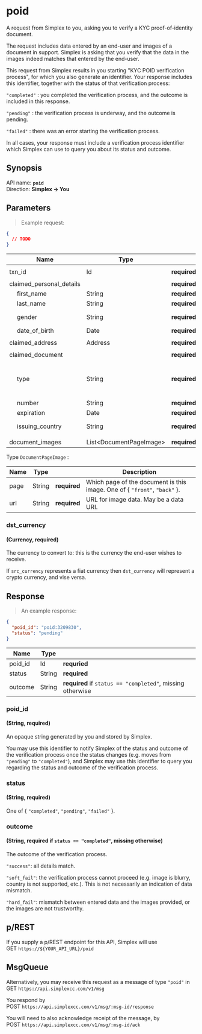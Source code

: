# poid #

A request from Simplex to you, asking you to verify a KYC proof-of-identity document.

The request includes data entered by an end-user and images of a document in support. Simplex is asking that you verify that the data in the images indeed matches that entered by the end-user.

This request from Simplex results in you starting "KYC POID verification process", for which you also generate an identifier. Your response includes this identifier, together with the status of that verification process:

`"completed"` : you completed the verification process, and the outcome is included in this response.

`"pending"` : the verification process is underway, and the outcome is pending.

`"failed"` : there was an error starting the verification process.

In all cases, your response must include a verification process identifier which Simplex can use to query you about its status and outcome.

## Synopsis ##

API name: **`poid`**  
Direction: **Simplex &rarr; You**

## Parameters ##

> Example request:

```json
{
  // TODO
}
```

Name                      | Type                      |              | Description
------------------------- | ------------------------- | ------------ | -----------
                          |                           |              |
txn_id                    | Id                        | **required** |
                          |                           |              |
claimed_personal_details  |                           | **required** |
&emsp; first_name         | String                    | **required** |
&emsp; last_name          | String                    | **required** |
&emsp; gender             | String                    | **required** | One of { `"male"`, `"female"` }
&emsp; date_of_birth      | Date                      | **required** |
                          |                           |              |
claimed_address           | Address                   | **required** |
                          |                           |              |
claimed_document          |                           | **required** |
&emsp; type               | String                    | **required** | One of { `"id_card"`, `"passport"`, `"drivers_license"` }
&emsp; number             | String                    | **required** |
&emsp; expiration         | Date                      | **required** |
&emsp; issuing_country    | String                    | **required** | ISO 3166-1 ALPHA-2
                          |                           |              |
document_images           | List\<DocumentPageImage\> | **required** |

Type `DocumentPageImage` :

Name | Type   |              | Description
-----| ------ | ------------ | -----------
page | String | **required** | Which page of the document is this image. One of { `"front"`, `"back"` }.
url  | String | **required** | URL for image data. May be a data URI.

### dst_currency ###
#### (Currency, **required**)

The currency to convert to: this is the currency the end-user wishes to receive.

If `src_currency` represents a fiat currency then `dst_currency` will represent a crypto currency, and vise versa.

## Response ##

> An example response:

```json
{
  "poid_id": "poid:3209830",
  "status": "pending"
}
```

Name    | Type   |   |
------- | ------ | - |
poid_id | Id     | **requried**
status  | String | **required**
outcome | String | **required** if `status == "completed"`, missing otherwise

### poid_id ###
#### (String, **required**)

An opaque string generated by you and stored by Simplex.

You may use this identifier to notify Simplex of the status and outcome of the verification process once the status changes (e.g. moves from `"pending"` to `"completed"`), and Simplex may use this identifier to query you regarding the status and outcome of the verification process.

### status ###
#### (String, **required**)

One of { `"completed"`, `"pending"`, `"failed"` }.

### outcome ###
#### (String, **required** if `status == "completed"`, missing otherwise)

The outcome of the verification process.

`"success"`: all details match.

`"soft_fail"`: the verification process cannot proceed (e.g. image is blurry, country is not supported, etc.). This is not necessarily an indication of data mismatch.

`"hard_fail"`: mismatch between entered data and the images provided, or the images are not trustworthy.

## p/REST ##

If you supply a p/REST endpoint for this API, Simplex will use  
<span class="http-verb http-get">GET</span> `https://${YOUR_API_URL}/poid`

## MsgQueue ##

Alternatively, you may receive this request as a message of type `"poid"` in  
<span class="http-verb http-get">GET</span> `https://api.simplexcc.com/v1/msg`

You respond by  
<span class="http-verb http-post">POST</span> `https://api.simplexcc.com/v1/msg/:msg-id/response`

You will need to also acknowledge receipt of the message, by  
<span class="http-verb http-post">POST</span> `https://api.simplexcc.com/v1/msg/:msg-id/ack`

[modeline]: # ( vim: set ts=2 sw=2 expandtab wrap linebreak: )
